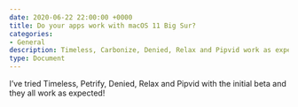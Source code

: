 ```yaml
---
date: 2020-06-22 22:00:00 +0000
title: Do your apps work with macOS 11 Big Sur?
categories:
- General
description: Timeless, Carbonize, Denied, Relax and Pipvid work as expected!
type: Document
---
```


I’ve tried Timeless, Petrify, Denied, Relax and Pipvid with the initial beta and they all work as expected!